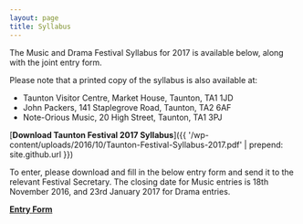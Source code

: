 ```yaml
---
layout: page
title: Syllabus
---
```


The Music and Drama Festival Syllabus for 2017 is available below, along with the joint entry form.

Please note that a printed copy of the syllabus is also available at:

- Taunton Visitor Centre, Market House, Taunton, TA1 1JD
- John Packers, 141 Staplegrove Road, Taunton, TA2 6AF
- Note-Orious Music, 20 High Street, Taunton, TA1 3PJ

[<strong>Download Taunton Festival 2017 Syllabus</strong>]({{ '/wp-content/uploads/2016/10/Taunton-Festival-Syllabus-2017.pdf' | prepend: site.github.url }})

To enter, please download and fill in the below entry form and send it to the relevant Festival Secretary. The closing date for Music entries is 18th November 2016, and 23rd January 2017 for Drama entries.

<a href="{{ '/wp-content/uploads/2016/10/Taunton-Festival-Entry-Form.pdf' | prepend: site.github.url }}" ><strong>Entry Form</strong></a>
